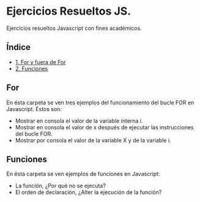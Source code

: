 # Ejercicios Resueltos JS.
Ejercicios resueltos Javascript con fines académicos.

## Índice
- [1. For y fuera de For](#For)
- [2. Funciones](#Funciones)

## For

En ésta carpeta se ven tres ejemplos del funcionamiento del bucle
FOR en Javascript. Éstos son:

- Mostrar en consola el valor de la variable interna i.
- Mostrar en consola el valor de x después de ejecutar las instrucciones
  del bucle FOR.
- Mostrar por consola el valor de la variable X y de la variable i.

## Funciones

 En ésta carpeta se ven ejemplos de funciones en Javascript:
- La función, ¿Por qué no se ejecuta?
- El orden de declaración, ¿Alter la ejecución de la función?

